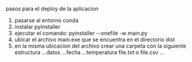 pasos para el deploy de la aplicacion

1. pasarse al entorno conda
2. instalar pyinstaller
3. ejecutar el comando: pyinstaller --onefile -w main.py
5. ubicar el archivo main.exe que se encuentra en el directorio dist
6. en la misma ubicacion del archivo crear una carpeta con la siguiente estructura
    ...datos
        ...fecha
            ...temperatura
                file.txt o file.csv
                ...
